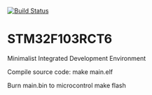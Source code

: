 [![Build Status](https://travis-ci.org/agamenmon/STM32F103RCT6.svg?branch=master)](https://travis-ci.org/agamenmon/STM32F103RCT6)
# STM32F103RCT6
Minimalist Integrated Development Environment

Compile source code:
	make main.elf

Burn main.bin to microcontrol
	make flash
